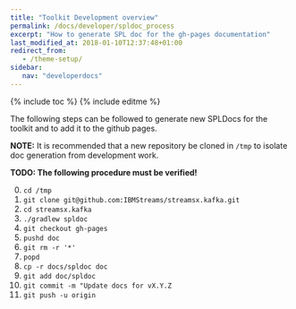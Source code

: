 ```yaml
---
title: "Toolkit Development overview"
permalink: /docs/developer/spldoc_process
excerpt: "How to generate SPL doc for the gh-pages documentation"
last_modified_at: 2018-01-10T12:37:48+01:00
redirect_from:
   - /theme-setup/
sidebar:
   nav: "developerdocs"
---
```

{% include toc %}
{% include editme %}

The following steps can be followed to generate new SPLDocs for the toolkit and to add it to the github pages. 

**NOTE:** It is recommended that a new repository be cloned in `/tmp` to isolate doc generation from development work.

**TODO: The following procedure must be verified!**

0. `cd /tmp`
1. `git clone git@github.com:IBMStreams/streamsx.kafka.git`
2. `cd streamsx.kafka`
3. `./gradlew spldoc`
4. `git checkout gh-pages`
5. `pushd doc`
6. `git rm -r '*'`
7. `popd`
8. `cp -r docs/spldoc doc`
9. `git add doc/spldoc`
10. `git commit -m "Update docs for vX.Y.Z`
11. `git push -u origin`
